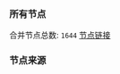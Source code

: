 ### 所有节点
合并节点总数: `1644`
[节点链接](https://raw.githubusercontent.com/rzhy1/11/master/sub/sub_merge_base64.txt)

### 节点来源